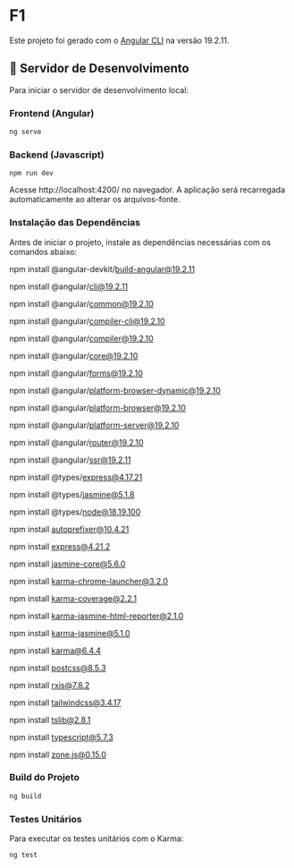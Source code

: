 # F1

Este projeto foi gerado com o [Angular CLI](https://github.com/angular/angular-cli) na versão 19.2.11.

## 🚀 Servidor de Desenvolvimento

Para iniciar o servidor de desenvolvimento local:

### Frontend (Angular)
```bash
ng serve
```

### Backend (Javascript)

```
npm run dev
```

Acesse http://localhost:4200/ no navegador. A aplicação será recarregada automaticamente ao alterar os arquivos-fonte.

###  Instalação das Dependências
Antes de iniciar o projeto, instale as dependências necessárias com os comandos abaixo:

npm install @angular-devkit/build-angular@19.2.11

npm install @angular/cli@19.2.11

npm install @angular/common@19.2.10

npm install @angular/compiler-cli@19.2.10

npm install @angular/compiler@19.2.10

npm install @angular/core@19.2.10

npm install @angular/forms@19.2.10

npm install @angular/platform-browser-dynamic@19.2.10

npm install @angular/platform-browser@19.2.10

npm install @angular/platform-server@19.2.10

npm install @angular/router@19.2.10

npm install @angular/ssr@19.2.11

npm install @types/express@4.17.21

npm install @types/jasmine@5.1.8

npm install @types/node@18.19.100

npm install autoprefixer@10.4.21

npm install express@4.21.2

npm install jasmine-core@5.6.0

npm install karma-chrome-launcher@3.2.0

npm install karma-coverage@2.2.1

npm install karma-jasmine-html-reporter@2.1.0

npm install karma-jasmine@5.1.0

npm install karma@6.4.4

npm install postcss@8.5.3

npm install rxjs@7.8.2

npm install tailwindcss@3.4.17

npm install tslib@2.8.1

npm install typescript@5.7.3

npm install zone.js@0.15.0


###  Build do Projeto

```Bash
ng build
```

###  Testes Unitários

Para executar os testes unitários com o Karma:
```Bash
ng test
```

